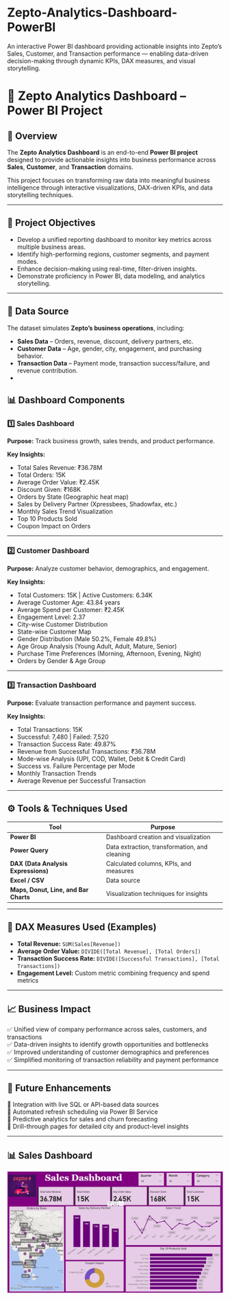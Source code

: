 # Zepto-Analytics-Dashboard-PowerBI
An interactive Power BI dashboard providing actionable insights into Zepto’s Sales, Customer, and Transaction performance — enabling data-driven decision-making through dynamic KPIs, DAX measures, and visual storytelling.

# 🚀 Zepto Analytics Dashboard – Power BI Project  

## 📘 Overview  
The **Zepto Analytics Dashboard** is an end-to-end **Power BI project** designed to provide actionable insights into business performance across **Sales**, **Customer**, and **Transaction** domains.  

This project focuses on transforming raw data into meaningful business intelligence through interactive visualizations, DAX-driven KPIs, and data storytelling techniques.  

---

## 🧩 Project Objectives  
- Develop a unified reporting dashboard to monitor key metrics across multiple business areas.  
- Identify high-performing regions, customer segments, and payment modes.  
- Enhance decision-making using real-time, filter-driven insights.  
- Demonstrate proficiency in Power BI, data modeling, and analytics storytelling.  

---

## 🧠 Data Source  
The dataset simulates **Zepto’s business operations**, including:  
- **Sales Data** – Orders, revenue, discount, delivery partners, etc.  
- **Customer Data** – Age, gender, city, engagement, and purchasing behavior.  
- **Transaction Data** – Payment mode, transaction success/failure, and revenue contribution.
- 

## 📊 Dashboard Components  

### **1️⃣ Sales Dashboard**
**Purpose:** Track business growth, sales trends, and product performance.  

**Key Insights:**  
- Total Sales Revenue: ₹36.78M  
- Total Orders: 15K  
- Average Order Value: ₹2.45K  
- Discount Given: ₹168K  
- Orders by State (Geographic heat map)  
- Sales by Delivery Partner (Xpressbees, Shadowfax, etc.)  
- Monthly Sales Trend Visualization  
- Top 10 Products Sold  
- Coupon Impact on Orders  

---

### **2️⃣ Customer Dashboard**
**Purpose:** Analyze customer behavior, demographics, and engagement.  

**Key Insights:**  
- Total Customers: 15K | Active Customers: 6.34K  
- Average Customer Age: 43.84 years  
- Average Spend per Customer: ₹2.45K  
- Engagement Level: 2.37  
- City-wise Customer Distribution  
- State-wise Customer Map  
- Gender Distribution (Male 50.2%, Female 49.8%)  
- Age Group Analysis (Young Adult, Adult, Mature, Senior)  
- Purchase Time Preferences (Morning, Afternoon, Evening, Night)  
- Orders by Gender & Age Group  

---

### **3️⃣ Transaction Dashboard**
**Purpose:** Evaluate transaction performance and payment success.  

**Key Insights:**  
- Total Transactions: 15K  
- Successful: 7,480 | Failed: 7,520  
- Transaction Success Rate: 49.87%  
- Revenue from Successful Transactions: ₹36.78M  
- Mode-wise Analysis (UPI, COD, Wallet, Debit & Credit Card)  
- Success vs. Failure Percentage per Mode  
- Monthly Transaction Trends  
- Average Revenue per Successful Transaction  

---

## ⚙️ Tools & Techniques Used  
| Tool | Purpose |
|------|----------|
| **Power BI** | Dashboard creation and visualization |
| **Power Query** | Data extraction, transformation, and cleaning |
| **DAX (Data Analysis Expressions)** | Calculated columns, KPIs, and measures |
| **Excel / CSV** | Data source |
| **Maps, Donut, Line, and Bar Charts** | Visualization techniques for insights |

---

## 🧮 DAX Measures Used (Examples)
- **Total Revenue:** `SUM(Sales[Revenue])`  
- **Average Order Value:** `DIVIDE([Total Revenue], [Total Orders])`  
- **Transaction Success Rate:** `DIVIDE([Successful Transactions], [Total Transactions])`  
- **Engagement Level:** Custom metric combining frequency and spend metrics  

---

## 📈 Business Impact  
✅ Unified view of company performance across sales, customers, and transactions  
✅ Data-driven insights to identify growth opportunities and bottlenecks  
✅ Improved understanding of customer demographics and preferences  
✅ Simplified monitoring of transaction reliability and payment performance  

---

## 🧩 Future Enhancements  
🔹 Integration with live SQL or API-based data sources  
🔹 Automated refresh scheduling via Power BI Service  
🔹 Predictive analytics for sales and churn forecasting  
🔹 Drill-through pages for detailed city and product-level insights  

---

## 📊 Sales Dashboard
![Sales Dashboard](https://github.com/sharbanee7781/Zepto-Analytics-Dashboard-PowerBI/blob/main/Sales.png?raw=true)
